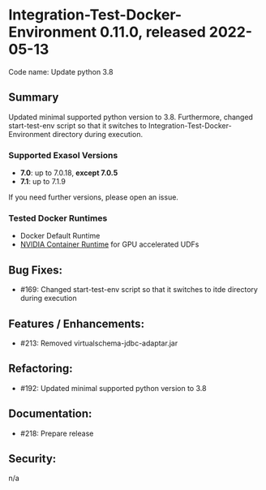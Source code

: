 # Integration-Test-Docker-Environment 0.11.0, released 2022-05-13

Code name: Update python 3.8

## Summary

Updated minimal supported python version to 3.8. Furthermore, changed start-test-env script so that it 
switches to Integration-Test-Docker-Environment directory during execution.


### Supported Exasol Versions

* **7.0**: up to 7.0.18, **except 7.0.5**
* **7.1**: up to 7.1.9

If you need further versions, please open an issue.

### Tested Docker Runtimes

- Docker Default Runtime
- [NVIDIA Container Runtime](https://github.com/NVIDIA/nvidia-container-runtime) for GPU accelerated UDFs

## Bug Fixes:

 - #169: Changed start-test-env script so that it switches to itde directory during execution 

## Features / Enhancements:

 - #213: Removed virtualschema-jdbc-adaptar.jar 

## Refactoring:
 - #192: Updated minimal supported python version to 3.8

## Documentation:


 - #218: Prepare release

## Security:

n/a
